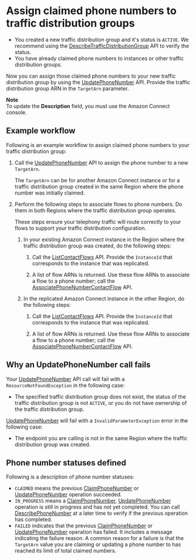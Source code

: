 # Assign claimed phone numbers to traffic distribution groups<a name="assign-phone-numbers-traffic-distribution-groups"></a>
+ You created a new traffic distribution group and it's status is `ACTIVE`\. We recommend using the [DescribeTrafficDistributionGroup](https://docs.aws.amazon.com/connect/latest/APIReference/API_DescribeTrafficDistributionGroup.html) API to verify the status\.
+ You have already claimed phone numbers to instances or other traffic distribution groups\.

 Now you can assign those claimed phone numbers to your new traffic distribution group by using the [UpdatePhoneNumber](https://docs.aws.amazon.com/connect/latest/APIReference/API_UpdatePhoneNumber.html) API\. Provide the traffic distribution group ARN in the `TargetArn` parameter\. 

**Note**  
To update the **Description** field, you must use the Amazon Connect console\. 

## Example workflow<a name="example-workflow-assign"></a>

Following is an example workflow to assign claimed phone numbers to your traffic distribution group:

1. Call the [UpdatePhoneNumber](https://docs.aws.amazon.com/connect/latest/APIReference/API_UpdatePhoneNumber.html) API to assign the phone number to a new `TargetArn`\. 

   The `TargetArn` can be for another Amazon Connect instance or for a traffic distribution group created in the same Region where the phone number was initially claimed\. 

1. Perform the following steps to associate flows to phone numbers\. Do them in both Regions where the traffic distribution group operates\. 

   These steps ensure your telephony traffic will route correctly to your flows to support your traffic distribution configuration\.

   1. In your existing Amazon Connect instance in the Region where the traffic distribution group was created, do the following steps:

      1. Call the [ListContactFlows](https://docs.aws.amazon.com/connect/latest/APIReference/API_ListContactFlows.html) API\. Provide the `InstanceId` that corresponds to the instance that was replicated\. 

      1. A list of flow ARNs is returned\. Use these flow ARNs to associate a flow to a phone number; call the [AssociatePhoneNumberContactFlow](https://docs.aws.amazon.com/connect/latest/APIReference/API_AssociatePhoneNumberContactFlow.html) API\. 

   1. In the replicated Amazon Connect instance in the other Region, do the following steps:

      1. Call the [ListContactFlows](https://docs.aws.amazon.com/connect/latest/APIReference/API_ListContactFlows.html) API\. Provide the `InstanceId` that corresponds to the instance that was replicated\. 

      1. A list of flow ARNs is returned\. Use these flow ARNs to associate a flow to a phone number; call the [AssociatePhoneNumberContactFlow](https://docs.aws.amazon.com/connect/latest/APIReference/API_AssociatePhoneNumberContactFlow.html) API\. 

## Why an UpdatePhoneNumber call fails<a name="why-updatephonenumber-fails"></a>

Your [UpdatePhoneNumber](https://docs.aws.amazon.com/connect/latest/APIReference/API_UpdatePhoneNumber.html) API call will fail with a `ResourceNotFoundException` in the following case:
+ The specified traffic distribution group does not exist, the status of the traffic distribution group is not `ACTIVE`, or you do not have ownership of the traffic distribution group\.

[UpdatePhoneNumber](https://docs.aws.amazon.com/connect/latest/APIReference/API_UpdatePhoneNumber.html) will fail with a `InvalidParameterException` error in the following case:
+ The endpoint you are calling is not in the same Region where the traffic distribution group was created\.

## Phone number statuses defined<a name="update-phone-number-status"></a>

Following is a description of phone number statuses:
+ `CLAIMED` means the previous [ClaimPhoneNumber](https://docs.aws.amazon.com/connect/latest/APIReference/API_ClaimPhoneNumber.html) or [UpdatePhoneNumber](https://docs.aws.amazon.com/connect/latest/APIReference/API_UpdatePhoneNumber.html) operation succeeded\.
+ `IN_PROGRESS` means a [ClaimPhoneNumber](https://docs.aws.amazon.com/connect/latest/APIReference/API_ClaimPhoneNumber.html), [UpdatePhoneNumber](https://docs.aws.amazon.com/connect/latest/APIReference/API_UpdatePhoneNumber.html) operation is still in progress and has not yet completed\. You can call [DescribePhoneNumber](https://docs.aws.amazon.com/connect/latest/APIReference/API_DescribePhoneNumber.html) at a later time to verify if the previous operation has completed\.
+ `FAILED` indicates that the previous [ClaimPhoneNumber](https://docs.aws.amazon.com/connect/latest/APIReference/API_ClaimPhoneNumber.html) or [UpdatePhoneNumber](https://docs.aws.amazon.com/connect/latest/APIReference/API_UpdatePhoneNumber.html) operation has failed\. It includes a message indicating the failure reason\. A common reason for a failure is that the `TargetArn` value you are claiming or updating a phone number to has reached its limit of total claimed numbers\.